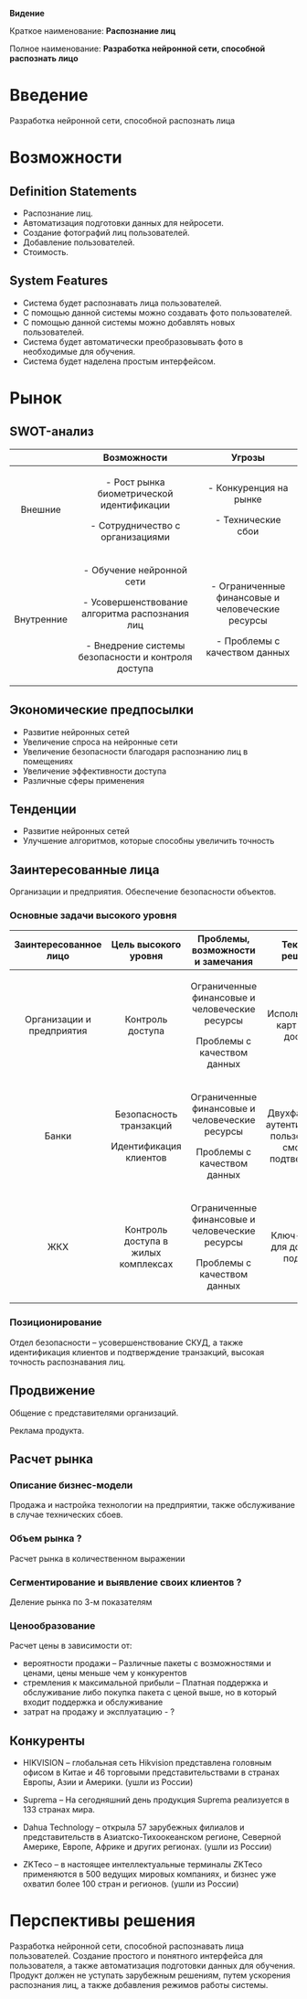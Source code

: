 ﻿
**Видение**

Краткое наименование: **Распознание лиц**

Полное наименование: **Разработка нейронной сети, способной распознать лицо**
# **Введение**
Разработка нейронной сети, способной распознать лица
# **Возможности**
## **Definition Statements**
- Распознание лиц.
- Автоматизация подготовки данных для нейросети.
- Создание фотографий лиц пользователей.
- Добавление пользователей.
- Стоимость.
## **System Features**
- Система будет распознавать лица пользователей.
- С помощью данной системы можно создавать фото пользователей.
- С помощью данной системы можно добавлять новых пользователей.
- Система будет автоматически преобразовывать фото в необходимые для обучения.
- Система будет наделена простым интерфейсом.
# **Рынок**
## **SWOT-анализ**

||Возможности|Угрозы|
| :-: | :-: | :-: |
|Внешние|<p>- Рост рынка биометрической идентификации</p><p>- Сотрудничество с организациями</p>|<p>- Конкуренция на рынке</p><p>- Технические сбои</p>|
|Внутренние|<p>- Обучение нейронной сети</p><p>- Усовершенствование алгоритма распознания лиц</p><p>- Внедрение системы безопасности и контроля доступа</p>|<p>- Ограниченные финансовые и человеческие ресурсы</p><p>- Проблемы с качеством данных</p>|

## **Экономические предпосылки**
- Развитие нейронных сетей
- Увеличение спроса на нейронные сети
- Увеличение безопасности благодаря распознанию лиц в помещениях
- Увеличение эффективности доступа
- Различные сферы применения
## **Тенденции**
- Развитие нейронных сетей
- Улучшение алгоритмов, которые способны увеличить точность
## **Заинтересованные лица**
Организации и предприятия. Обеспечение безопасности объектов.
### **Основные задачи высокого уровня**

|Заинтересованное лицо|Цель высокого уровня|Проблемы, возможности и замечания|Текущие решения|
| :-: | :-: | :-: | :-: |
|Организации и предприятия|Контроль доступа|<p>Ограниченные финансовые и человеческие ресурсы</p><p>Проблемы с качеством данных</p>|Использование карт ключ-доступа|
|Банки|<p>Безопасность транзакций</p><p></p><p>Идентификация клиентов</p>|<p>Ограниченные финансовые и человеческие ресурсы</p><p>Проблемы с качеством данных</p>|Двухфакторная аутентификация пользователя, смс-код подтвержения|
|ЖКХ|Контроль доступа в жилых комплексах|<p>Ограниченные финансовые и человеческие ресурсы</p><p>Проблемы с качеством данных</p>|Ключ-брелок для доступа в подъезд|

### **Позиционирование**
Отдел безопасности – усовершенствование СКУД, а также идентификация клиентов и подтверждение транзакций, высокая точность распознавания лиц.
## **Продвижение**
Общение с представителями организаций.

Реклама продукта.
## **Расчет рынка**
### **Описание бизнес-модели**
Продажа и настройка технологии на предприятии, также обслуживание в случае технических сбоев.
### **Объем рынка ?**
Расчет рынка в количественном выражении
### **Сегментирование и выявление своих клиентов ?**
Деление рынка по 3-м показателям
### **Ценообразование**
Расчет цены в зависимости от:

- вероятности продажи – Различные пакеты с возможностями и ценами, цены меньше чем у конкурентов
- стремления к максимальной прибыли – Платная поддержка и обслуживание либо покупка пакета с ценой выше, но в который входит поддержка и обслуживание
- затрат на продажу и эксплуатацию - ?
## **Конкуренты**
- HIKVISION – глобальная сеть Hikvision представлена головным офисом в Китае и 46 торговыми представительствами в странах Европы, Азии и Америки. (ушли из России)

- Suprema – На сегодняшний день продукция Suprema реализуется в 133 странах мира. 

- Dahua Technology – открыла 57 зарубежных филиалов и представительств в Азиатско-Тихоокеанском регионе, Северной Америке, Европе, Африке и других регионах. (ушли из России) 

- ZKTeco – в настоящее интеллектуальные терминалы ZKTeco применяются в 500 ведущих мировых компаниях, и бизнес уже охватил более 100 стран и регионов. (ушли из России) 


# **Перспективы решения**
Разработка нейронной сети, способной распознавать лица пользователей. Создание простого и понятного интерфейса для пользователя, а также автоматизация подготовки данных для обучения. Продукт должен не уступать зарубежным решениям, путем ускорения распознания лиц, а также добавления режимов работы системы.

